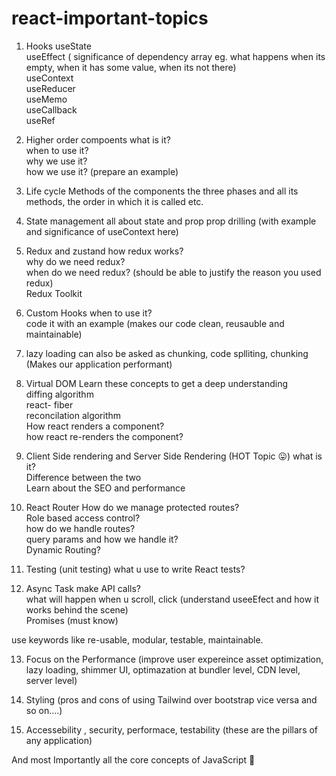# react-important-topics
1. Hooks
useState \
useEffect ( significance of dependency array eg. what happens when its empty, when it has some value, when its not there) \
useContext \
useReducer \
useMemo \
useCallback \
useRef 

2. Higher order compoents
what is it?\
when to use it?\
why we use it?\
how we use it? (prepare an example)

3. Life cycle Methods of the components 
the three phases and all its methods, the order in which it is called etc.

4. State management 
all about state and prop
prop drilling (with example and significance of useContext here)

5. Redux and zustand 
how redux works? \
why do we need redux? \
when do we need redux? (should be able to justify the reason you used redux) \
Redux Toolkit

6. Custom Hooks
when to use it? \
code it with an example
(makes our code clean, reusauble and maintainable)

7. lazy loading
can also be asked as chunking, code splliting, chunking
(Makes our application performant)

8. Virtual DOM
Learn these concepts to get a deep understanding \
diffing algorithm \
react- fiber\
reconcilation algorithm \
How react renders a component? \
how react re-renders the component? 

9. Client Side rendering and Server Side Rendering (HOT Topic 😛)
what is it? \
Difference between the two \
Learn about the SEO and performance

10. React Router 
How do we manage protected routes? \
Role based access control? \
how do we handle routes? \
query params and how we handle it? \
Dynamic Routing?

11. Testing (unit testing)
what u use to write React tests?

12. Async Task
make API calls? \
what will happen when u scroll, click
(understand useeEfect and how it works behind the scene) \
Promises (must know)

use keywords like re-usable, modular, testable,  maintainable. 

13. Focus on the Performance (improve user expereince asset optimization, lazy loading, shimmer UI, optimazation at bundler level, CDN level, server level)

14. Styling  (pros and cons of using Tailwind over bootstrap vice versa and so on....) 

15. Accessebility , security, performace, testability (these are the pillars of any application)


And most Importantly all the core concepts of JavaScript 🙂
